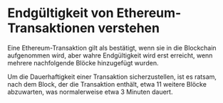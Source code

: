 # Endgültigkeit von Ethereum-Transaktionen verstehen

Eine Ethereum-Transaktion gilt als bestätigt, wenn sie in die Blockchain aufgenommen wird, aber wahre Endgültigkeit wird erst erreicht, wenn mehrere nachfolgende Blöcke hinzugefügt wurden.

Um die Dauerhaftigkeit einer Transaktion sicherzustellen, ist es ratsam, nach dem Block, der die Transaktion enthält, etwa 11 weitere Blöcke abzuwarten, was normalerweise etwa 3 Minuten dauert.